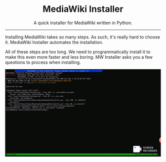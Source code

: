 <div align="center">
  <h1>
    MediaWiki Installer
  </h1>

A quick installer for MediaWiki written in Python.
</div>

***

Installing MediaWiki takes so many steps. As such, it's really hard to choose it. MediaWiki Installer automates the installation.

All of these steps are too long. We need to programmatically install it to make this even more faster
and less boring. MW Installer asks you a few questions to process when installing.

![Demo](21-43-49.gif)
